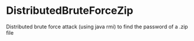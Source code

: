 # DistributedBruteForceZip
Distributed brute force attack (using java rmi) to find the password of a .zip file

